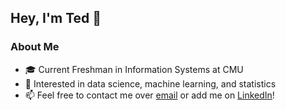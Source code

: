 ## Hey, I'm Ted 👋 ##
### About Me ###
- 🎓 Current Freshman in Information Systems at CMU
- 👀 Interested in data science, machine learning, and statistics
- 📫 Feel free to contact me over [email](mailto:tgershon@cmu.edu) or add me on [LinkedIn](https://www.linkedin.com/in/ted-gershon-112a84292/)!
  
<!---
tedgershon/tedgershon is a ✨ special ✨ repository because its `README.md` (this file) appears on your GitHub profile.
You can click the Preview link to take a look at your changes.
- 🌱 Learning about data analytics with python libraries, C, and machine learning with TensorFlow
- 💞️ I’m looking to collaborate on creating an app that predicts tennis roster success using a universal algorithm called UTR (myutr.com)
https://docs.github.com/en/get-started/writing-on-github/getting-started-with-writing-and-formatting-on-github/basic-writing-and-formatting-syntax, https://github.com/gramliu
--->
